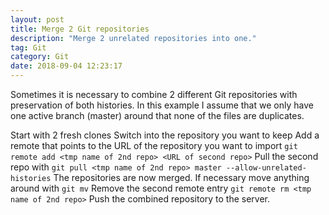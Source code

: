 ```yaml
---
layout: post
title: Merge 2 Git repositories
description: "Merge 2 unrelated repositories into one."
tag: Git
category: Git
date: 2018-09-04 12:23:17
---
```


Sometimes it is necessary to combine 2 different Git repositories with preservation of both histories. In this example I assume that we only have one active branch (master) around that none of the files are duplicates.

Start with 2 fresh clones
Switch into the repository you want to keep
Add a remote that points to the URL of the repository you want to import ```git remote add <tmp name of 2nd repo> <URL of second repo>```
Pull the second repo with ```git pull <tmp name of 2nd repo> master --allow-unrelated-histories```
The repositories are now merged.
If necessary move anything around with ```git mv```
Remove the second remote entry ```git remote rm <tmp name of 2nd repo>```
Push the combined repository to the server.
